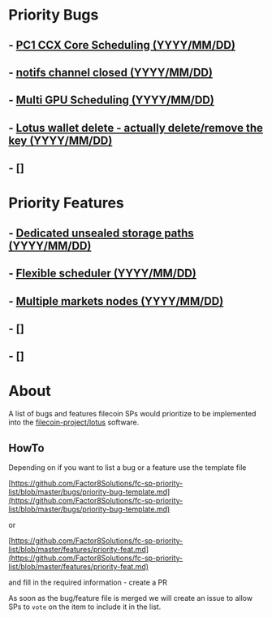 # Priority Bugs

## - [PC1 CCX Core Scheduling (YYYY/MM/DD)](bugs/pc1-ccx-core-scheduling.md) 

## - [notifs channel closed (YYYY/MM/DD)](bugs/notifs-channel-closed.md)

## - [Multi GPU Scheduling (YYYY/MM/DD)](bugs/Mulit-GPU-scheduling.m)

## - [Lotus wallet delete - actually delete/remove the key (YYYY/MM/DD)](bugs/lotus-wallet-delete.md)

## - []

# Priority Features

## - [Dedicated unsealed storage paths (YYYY/MM/DD)](https://github.com/Factor8Solutions/fc-sp-priority-list_lotus/blob/master/features/dedicated-unsealed-storage-paths.md)

## - [Flexible scheduler (YYYY/MM/DD)](https://github.com/Factor8Solutions/fc-sp-priority-list_lotus/blob/master/features/flexible-scheduler.md)

## - [Multiple markets nodes (YYYY/MM/DD)](https://github.com/Factor8Solutions/fc-sp-priority-list_lotus/blob/master/features/multiple-markets-nodes.md)

## - []

## - []

# About

A list of bugs and features filecoin SPs would prioritize to be implemented into the [filecoin-project/lotus](https://github.com/filecoin-project/lotus) software.

## HowTo

Depending on if you want to list a bug or a feature use the template file

 [https://github.com/Factor8Solutions/fc-sp-priority-list/blob/master/bugs/priority-bug-template.md](https://github.com/Factor8Solutions/fc-sp-priority-list/blob/master/bugs/priority-bug-template.md)

 or

  [https://github.com/Factor8Solutions/fc-sp-priority-list/blob/master/features/priority-feat.md](https://github.com/Factor8Solutions/fc-sp-priority-list/blob/master/features/priority-feat.md) 

and fill in the required information - create a PR

As soon as the bug/feature file is merged we will create an issue to allow SPs to `vote` on the item to include it in the list.



